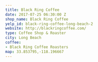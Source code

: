 ```yaml
---
title: Black Ring Coffee
date: 2017-07-25 06:30:00 Z
shop_name: Black Ring Coffee
yelp_id: black-ring-coffee-long-beach-2
website: http://blackringcoffee.com/
type: Coffee Shop & Roaster
city: Long Beach
coffee:
- Black Ring Coffee Roasters
map: 33.853795,-118.196667
---
```

